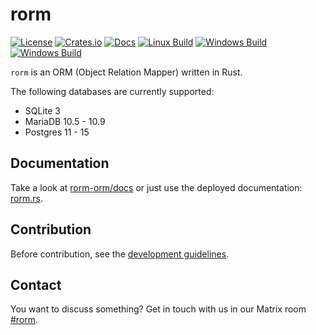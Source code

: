 # rorm

[![License](https://img.shields.io/github/license/rorm-orm/rorm?label=License&color=blue)](https://github.com/rorm-orm/rorm/blob/dev/LICENSE)
[![Crates.io](https://img.shields.io/crates/v/rorm?label=Crates.io)](https://crates.io/crates/rorm)
[![Docs](https://img.shields.io/docsrs/rorm?label=Docs)](https://docs.rs/rorm/latest/rorm/)
[![Linux Build](https://img.shields.io/github/actions/workflow/status/rorm-orm/rorm/linux.yml?branch=dev&label=Linux%20CI)](https://github.com/rorm-orm/rorm/actions/workflows/linux.yml)
[![Windows Build](https://img.shields.io/github/actions/workflow/status/rorm-orm/rorm/windows.yml?branch=dev&label=Windows%20CI)](https://github.com/rorm-orm/rorm/actions/workflows/windows.yml)
[![Windows Build](https://img.shields.io/github/actions/workflow/status/rorm-orm/rorm/macos.yml?branch=dev&label=MacOS%20CI)](https://github.com/rorm-orm/rorm/actions/workflows/macos.yml)

`rorm` is an ORM (Object Relation Mapper) written in Rust.

The following databases are currently supported:
- SQLite 3
- MariaDB 10.5 - 10.9
- Postgres 11 - 15

## Documentation

Take a look at [rorm-orm/docs](https://github.com/rorm-orm/docs) or just use the 
deployed documentation: [rorm.rs](https://rorm.rs).

## Contribution

Before contribution, see the [development guidelines](https://rorm.rs/developer/guidelines).

## Contact

You want to discuss something? Get in touch with us in our Matrix
room [#rorm](https://matrix.to/#/#rorm:matrix.hopfenspace.org).
